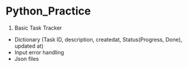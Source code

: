# Python_Practice

1. Basic Task Tracker 
- Dictionary (Task ID, description, createdat, Status(Progress, Done), updated at)
- Input error handling
- Json files